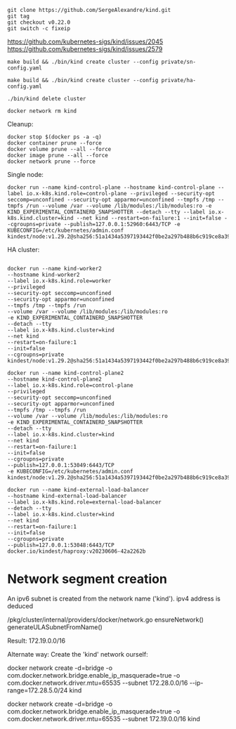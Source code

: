 


```
git clone https://github.com/SergeAlexandre/kind.git
git tag
git checkout v0.22.0
git switch -c fixeip
```

https://github.com/kubernetes-sigs/kind/issues/2045
https://github.com/kubernetes-sigs/kind/issues/2579



```
make build && ./bin/kind create cluster --config private/sn-config.yaml 

make build && ./bin/kind create cluster --config private/ha-config.yaml

./bin/kind delete cluster
 
docker network rm kind

```


Cleanup:

```
docker stop $(docker ps -a -q)
docker container prune --force
docker volume prune --all --force
docker image prune --all --force
docker network prune --force

```

Single node:
```
docker run --name kind-control-plane --hostname kind-control-plane --label io.x-k8s.kind.role=control-plane --privileged --security-opt seccomp=unconfined --security-opt apparmor=unconfined --tmpfs /tmp --tmpfs /run --volume /var --volume /lib/modules:/lib/modules:ro -e KIND_EXPERIMENTAL_CONTAINERD_SNAPSHOTTER --detach --tty --label io.x-k8s.kind.cluster=kind --net kind --restart=on-failure:1 --init=false --cgroupns=private --publish=127.0.0.1:52960:6443/TCP -e KUBECONFIG=/etc/kubernetes/admin.conf kindest/node:v1.29.2@sha256:51a1434a5397193442f0be2a297b488b6c919ce8a3931be0ce822606ea5ca245
```

HA cluster:

```

docker run --name kind-worker2 
--hostname kind-worker2 
--label io.x-k8s.kind.role=worker 
--privileged 
--security-opt seccomp=unconfined 
--security-opt apparmor=unconfined 
--tmpfs /tmp --tmpfs /run 
--volume /var --volume /lib/modules:/lib/modules:ro 
-e KIND_EXPERIMENTAL_CONTAINERD_SNAPSHOTTER 
--detach --tty 
--label io.x-k8s.kind.cluster=kind 
--net kind 
--restart=on-failure:1 
--init=false 
--cgroupns=private 
kindest/node:v1.29.2@sha256:51a1434a5397193442f0be2a297b488b6c919ce8a3931be0ce822606ea5ca245

docker run --name kind-control-plane2 
--hostname kind-control-plane2 
--label io.x-k8s.kind.role=control-plane 
--privileged 
--security-opt seccomp=unconfined 
--security-opt apparmor=unconfined 
--tmpfs /tmp --tmpfs /run 
--volume /var --volume /lib/modules:/lib/modules:ro 
-e KIND_EXPERIMENTAL_CONTAINERD_SNAPSHOTTER 
--detach --tty 
--label io.x-k8s.kind.cluster=kind 
--net kind 
--restart=on-failure:1 
--init=false 
--cgroupns=private 
--publish=127.0.0.1:53049:6443/TCP 
-e KUBECONFIG=/etc/kubernetes/admin.conf 
kindest/node:v1.29.2@sha256:51a1434a5397193442f0be2a297b488b6c919ce8a3931be0ce822606ea5ca245

docker run --name kind-external-load-balancer 
--hostname kind-external-load-balancer 
--label io.x-k8s.kind.role=external-load-balancer 
--detach --tty 
--label io.x-k8s.kind.cluster=kind 
--net kind 
--restart=on-failure:1 
--init=false 
--cgroupns=private 
--publish=127.0.0.1:53048:6443/TCP 
docker.io/kindest/haproxy:v20230606-42a2262b

```




# Network segment creation

An ipv6 subnet is created from the network name ('kind'). ipv4 address is deduced

/pkg/cluster/internal/providers/docker/network.go
    ensureNetwork()
        generateULASubnetFromName()

Result: 
172.19.0.0/16

Alternate way: Create the 'kind' network ourself:

docker network create -d=bridge -o com.docker.network.bridge.enable_ip_masquerade=true -o com.docker.network.driver.mtu=65535  --subnet 172.28.0.0/16 --ip-range=172.28.5.0/24 kind

docker network create -d=bridge -o com.docker.network.bridge.enable_ip_masquerade=true -o com.docker.network.driver.mtu=65535  --subnet 172.19.0.0/16 kind
